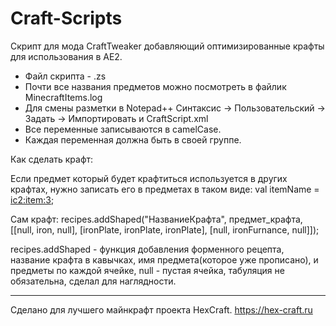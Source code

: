 # Craft-Scripts

Скрипт для мода CraftTweaker добавляющий оптимизированные крафты для использования в АЕ2.

* Файл скрипта - .zs
* Почти все названия предметов можно посмотреть в файлик MinecraftItems.log
* Для смены разметки в Notepad++ Синтаксис -> Пользовательский -> Задать -> Импортировать и CraftScript.xml
* Все переменные записываются в camelCase.
* Каждая переменная должна быть в своей группе.

Как сделать крафт:

Если предмет который будет крафтиться используется в других крафтах, нужно записать его в предметах в таком виде:
val itemName = <ic2:item:3>;

Сам крафт:
recipes.addShaped("НазваниеКрафта", предмет_крафта,
 [[null,		iron,			null],
  [ironPlate,	ironPlate,		ironPlate],
  [null,		ironFurnance,	null]]);

recipes.addShaped - функция добавления форменного рецепта, название крафта в кавычках, имя предмета(которое уже прописано), и предметы по каждой ячейке, null - пустая ячейка, табуляция не обязательна, сделал для наглядности.

---

 Сделано для лучшего майнкрафт проекта HexCraft. https://hex-craft.ru
